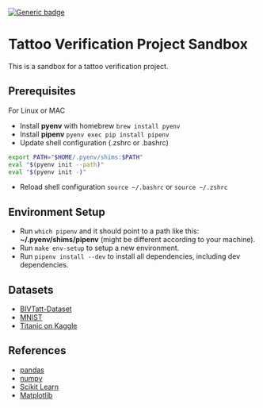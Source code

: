 [![Generic badge](https://img.shields.io/badge/Python-3.12.2-blue.svg)](https://shields.io/)

# Tattoo Verification Project Sandbox

This is a sandbox for a tattoo verification project.

## Prerequisites

For Linux or MAC

- Install **pyenv** with homebrew `brew install pyenv`
- Install **pipenv** `pyenv exec pip install pipenv`
- Update shell configuration (.zshrc or .bashrc)

```bash
export PATH="$HOME/.pyenv/shims:$PATH"
eval "$(pyenv init --path)"
eval "$(pyenv init -)"
```

- Reload shell configuration `source ~/.bashrc` or `source ~/.zshrc`

## Environment Setup

- Run `which pipenv` and it should point to a path like this: **~/.pyenv/shims/pipenv** (might be different according to your machine).
- Run `make env-setup` to setup a new environment.
- Run `pipenv install --dev` to install all dependencies, including dev dependencies.

## Datasets

- [BIVTatt-Dataset](https://github.com/mnicolas94/BIVTatt-Dataset/tree/master)
- [MNIST](https://github.com/cvdfoundation/mnist)
- [Titanic on Kaggle](https://www.kaggle.com/c/titanic/overview)

## References

- [pandas](https://pandas.pydata.org/docs/index.html#)
- [numpy](https://numpy.org/doc/stable/index.html#)
- [Scikit Learn](https://scikit-learn.org/stable/index.html#)
- [Matplotlib](https://matplotlib.org/)
